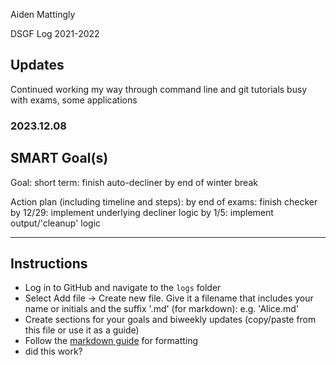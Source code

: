 Aiden Mattingly

DSGF Log 2021-2022

## Updates
Continued working my way through command line and git tutorials
busy with exams, some applications

### 2023.12.08



## SMART Goal(s)

Goal: 
short term: finish auto-decliner by end of winter break

Action plan (including timeline and steps):
by end of exams: finish checker
by 12/29: implement underlying decliner logic
by 1/5: implement output/'cleanup' logic

---

## Instructions

- Log in to GitHub and navigate to the `logs` folder
- Select Add file -> Create new file. Give it a filename that includes your name or initials and the suffix '.md' (for markdown): e.g. 'Alice.md'
- Create sections for your goals and biweekly updates (copy/paste from this file or use it as a guide)
- Follow the [markdown guide](../resources/markdown-guide.md) for formatting
- did this work?
